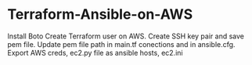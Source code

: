 # Terraform-Ansible-on-AWS


Install Boto
Create Terraform user on AWS.
Create SSH key pair and save pem file. Update pem file path in main.tf conections and in ansible.cfg.
Export AWS creds, ec2.py file as ansible hosts, ec2.ini
